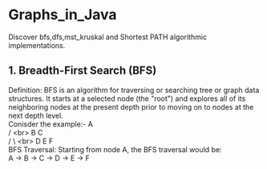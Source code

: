 # Graphs_in_Java
Discover bfs,dfs,mst_kruskal and Shortest PATH algorithmic implementations.

## 1. Breadth-First Search (BFS) 
Definition: 
BFS is an algorithm for traversing or searching tree or graph data structures. It starts at a selected node (the "root") and 
explores all of its neighboring nodes at the present depth prior to moving on to nodes at the next depth level.  
Conisder the example:- 
    A<br>
   / \<br> 
  B   C<br> 
 / \   \<br> 
D   E   F<br> 
BFS Traversal: Starting from node A, the BFS traversal would be:<br> 
A -> B -> C -> D -> E -> F 
